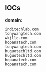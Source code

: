 
## IOCs

__domain__:

```text
inditechlab.com
tonywangtech.com
wkjllc.com
hopanatech.com
tonywangtech.com
huguotechltd.com
huguotechltd.com
hopanatech.com
hopanatech.com
```